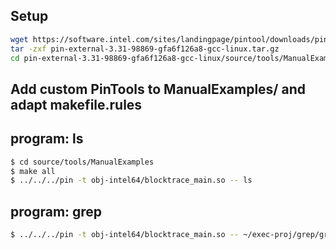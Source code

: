 
## Setup
```sh
wget https://software.intel.com/sites/landingpage/pintool/downloads/pin-external-3.31-98869-gfa6f126a8-gcc-linux.tar.gz
tar -zxf pin-external-3.31-98869-gfa6f126a8-gcc-linux.tar.gz
cd pin-external-3.31-98869-gfa6f126a8-gcc-linux/source/tools/ManualExamples
```

## Add custom PinTools to ManualExamples/ and adapt makefile.rules

## program: ls

```sh
$ cd source/tools/ManualExamples
$ make all
$ ../../../pin -t obj-intel64/blocktrace_main.so -- ls
```


## program: grep

```sh
$ ../../../pin -t obj-intel64/blocktrace_main.so -- ~/exec-proj/grep/grep-3.11/src/grep -E '^([A-Za-z]+( [A-Za-z]+)*) - \[(ERROR|WARN|INFO)\] ([0-9]{4}-[0-9]{2}-[0-9]{2}) <([A-Za-z0-9._%+-]+@[A-Za-z0-9.-]+\.[A-Za-z]{2,})>$' /home/dinko/exec-proj/grep/testfile.txt
```
